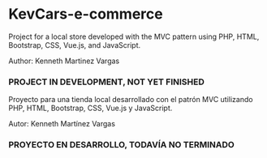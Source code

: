 # KevCars-e-commerce


Project for a local store developed with the MVC pattern using PHP, HTML, Bootstrap, CSS, Vue.js, and JavaScript.

Author: Kenneth Martinez Vargas

### PROJECT IN DEVELOPMENT, NOT YET FINISHED

Proyecto para una tienda local desarrollado con el patrón MVC utilizando PHP, HTML, Bootstrap, CSS, Vue.js y JavaScript.

Autor: Kenneth Martínez Vargas

### PROYECTO EN DESARROLLO, TODAVÍA NO TERMINADO
